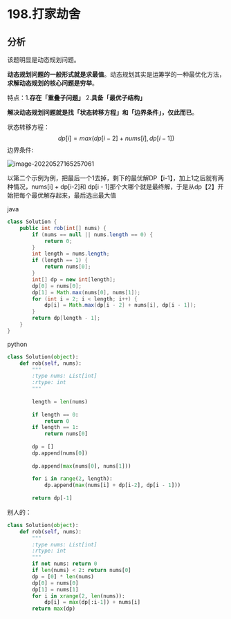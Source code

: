 ﻿

# 198.打家劫舍

## 分析

该题明显是动态规划问题。

**动态规划问题的一般形式就是求最值**。动态规划其实是运筹学的一种最优化方法，**求解动态规划的核心问题是穷举**。

特点：1.**存在「重叠子问题」**	2.**具备「最优子结构」**

**解决动态规划问题就是找「状态转移方程」和「边界条件」，仅此而已**。



状态转移方程：
$$
dp[i]=max(dp[i−2]+nums[i],dp[i−1])
$$
边界条件:

![image-20220527165257061](../../../Users/Adnim/AppData/Roaming/Typora/typora-user-images/image-20220527165257061.png)

以第二个示例为例，把最后一个1去掉，剩下的最优解DP【i-1】，加上1之后就有两种情况，nums[i] + dp[i-2]和 dp[i - 1]那个大哪个就是最终解，于是从dp【2】开始把每个最优解存起来，最后选出最大值

java

```java
class Solution {
    public int rob(int[] nums) {
        if (nums == null || nums.length == 0) {
            return 0;
        }
        int length = nums.length;
        if (length == 1) {
            return nums[0];
        }
        int[] dp = new int[length];
        dp[0] = nums[0];
        dp[1] = Math.max(nums[0], nums[1]);
        for (int i = 2; i < length; i++) {
            dp[i] = Math.max(dp[i - 2] + nums[i], dp[i - 1]);
        }
        return dp[length - 1];
    }
}


```

python

```python
class Solution(object):
    def rob(self, nums):
        """
        :type nums: List[int]
        :rtype: int
        """
        
        length = len(nums)
        
        if length == 0:
            return 0
        if length == 1:
            return nums[0]
        
        dp = []
        dp.append(nums[0])
        
        dp.append(max(nums[0], nums[1]))
        
        for i in range(2, length):
            dp.append(max(nums[i] + dp[i-2], dp[i - 1]))
            
        return dp[-1]
```
别人的：

```python
class Solution(object):
    def rob(self, nums):
        """
        :type nums: List[int]
        :rtype: int
        """
        if not nums: return 0
        if len(nums) < 2: return nums[0]
        dp = [0] * len(nums)
        dp[0] = nums[0]
        dp[1] = nums[1]
        for i in xrange(2, len(nums)):
            dp[i] = max(dp[:i-1]) + nums[i]
        return max(dp)
```

